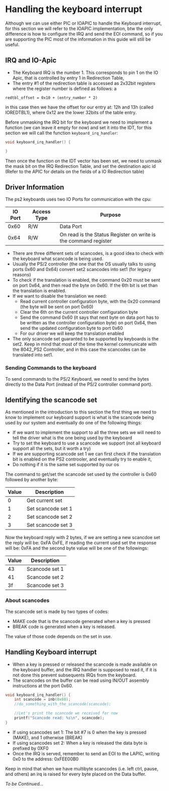 # Handling the keyboard interrupt

Although we can use either PIC or IOAPIC to handle the Keyboard interrupt, for this section we will refer to the IOAPIC implementation, btw the only difference is how to configure the IRQ and send the EOI command, so if you are supporting the PIC most of the information in this guide will still be useful. 

## IRQ and IO-Apic

* The Keyboard IRQ is the number 1. This corresponds to pin 1 on the IO Apic, that is controlled by entry 1 in Redirection Table, 
* The entry #1 of the redirection table is accessed as 2x32bit registers where the register number is defined as follows: a

```
redtbl_offset = 0x10 + (entry_number * 2)
```

in this case then we have the offset for our entry at:  12h and 13h (called IOREDTBL1), where 0x12 are the lower 32bits of the table entry. 

Before unmasking the IRQ bit for the keyboard we need to implement a function (we can leave it empty for now) and set it into the IDT, for this section we will call the function `keyboard_irq_handler`:

```c
void keyboard_irq_handler() {

}
```
 
Then once the function on the IDT vector has been set, we need to unmask the mask bit on the IRQ Redirection Table, and set the destination apic id (Refer to the APIC for details on the fields of a IO Redirection table)


## Driver Information

The ps2 keyboards uses two IO Ports for communication with the cpu: 

| IO Port | Access Type | Purpose                                                         |
|---------|-------------|-----------------------------------------------------------------|
|  0x60   | R/W         | Data Port                                                       | 
|  0x64   | R/W         | On read is the Status Register on write is the command register | 

* There are three different sets of scancodes, is a good idea to check with the keyboard what scancode is being used. 
* Usually the PS/2 controller (the one that the OS usually talks to using ports 0x60 and 0x64) convert set2 scancodes into set1 (for legacy reasons)
* To check if the translation is enabled, the command 0x20 must be sent on port 0x64, and then read the byte on 0x60. If the 6th bit is set than the translation is enabled. 
* If we want to disable the translation we need: 
   - Read current controller configuration byte, with the 0x20 command (the byte will be sent on port 0x60)
   - Clear the 6th on the current controller configuration byte
   - Send the command 0x60 (it says that next byte on data port has to be written as the controller configuration byte) on port 0x64, then send the updated configuration byte to port 0x60
   - For our driver we will keep the translation enabled
* The only scancode set guaranted to be supported by keyboards is the set2. Keep in mind that most of the time the kernel communicate with the 8042_PS2 Controller, and in this case the scancodes can be translated into set1.


### Sending Commands to the keyboard

To send commands to the PS/2 Keyboard, we need to send the bytes directly to the Data Port (instead of the PS/2 controller command port). 

## Identifying the scancode set

As mentioned in the introduction to this section the first thing we need to know to implement our keyboard support is what is the scancode being used by our system and eventually do one of the following things:

* If we want to implement the support to all the three sets we will need to tell the driver what is the one being used by the keyboard
* Try to set the keyboard to use a scancode we support (not all keyboard support all the sets, but it worth a try)
* If we are supporting scancode set 1 we can first check if the translation bit is enabled on the PS2 controoler, and eventually  try to enable it, 
* Do nothing if it is the same set supported by our os

The command to get/set the scancode set used by the controller is 0x60 followed by another byte: 

| Value | Description           |
|-------|-----------------------|
|   0   | Get current set       |
|   1   | Set scancode set 1    |
|   2   | Set scancode set 2    |
|   3   | Set scancode set 3    |

Now the keyboard reply with 2 bytes, if we are setting a new scancdoe set the reply will be: 0xFA 0xFE, if reading the current used set the response will be: 0xFA and the second byte value will be one of the followings:

| Value | Description       |
|-------|-------------------|
|   43  | Scancode set 1    |
|   41  | Scancode set 2    |
|   3f  | Scancode set 3    |

### About scancodes 

The scancode set is made by two types of codes: 

* MAKE code that is the scancode generated when a key is pressed 
* BREAK code is generated when a key is released.

The value of those code depends on the set in use.

## Handling Keyboard interrupt

* When a key is pressed or released the scancode is made available on the keyboard buffer, and the IRQ handler is supposed to read it, if it is not done this prevent subsequents IRQs from the keyboard.
* The scancodes on the buffer can be read using IN/OUT assembly instructions at the port 0x60.  

```C
void keyboard_irq_handler() {
    int scancode = inb(0x60);
    //do_something_with_the_scancode(scancode);

    //Let's print the scancode we received for now
    printf("Scancode read: %s\n", scancode);
}

```

* If using scancodes set 1: The bit #7 is 0 when the key is pressed (MAKE), and 1 otherwise (BREAK)
* If using scancodes set 2: When a key is released the data byte is prefixed by 0XF0
* Once the IRQ is served, remember to send an EOI to the LAPIC, writing 0x0 to the address: 0xFEE00B0

Keep in mind that when we have multibyte scancodes (i.e. left ctrl, pause, and others) an irq is raised for every byte placed on the Data buffer.

*To be Continued...*

